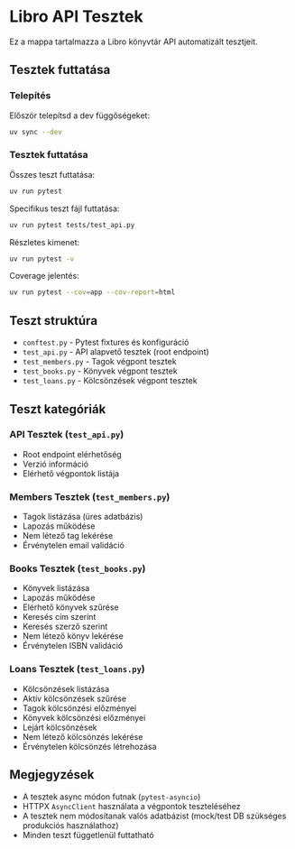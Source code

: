 # Libro API Tesztek

Ez a mappa tartalmazza a Libro könyvtár API automatizált tesztjeit.

## Tesztek futtatása

### Telepítés

Először telepítsd a dev függőségeket:

```bash
uv sync --dev
```

### Tesztek futtatása

Összes teszt futtatása:
```bash
uv run pytest
```

Specifikus teszt fájl futtatása:
```bash
uv run pytest tests/test_api.py
```

Részletes kimenet:
```bash
uv run pytest -v
```

Coverage jelentés:
```bash
uv run pytest --cov=app --cov-report=html
```

## Teszt struktúra

- `conftest.py` - Pytest fixtures és konfiguráció
- `test_api.py` - API alapvető tesztek (root endpoint)
- `test_members.py` - Tagok végpont tesztek
- `test_books.py` - Könyvek végpont tesztek
- `test_loans.py` - Kölcsönzések végpont tesztek

## Teszt kategóriák

### API Tesztek (`test_api.py`)
- Root endpoint elérhetőség
- Verzió információ
- Elérhető végpontok listája

### Members Tesztek (`test_members.py`)
- Tagok listázása (üres adatbázis)
- Lapozás működése
- Nem létező tag lekérése
- Érvénytelen email validáció

### Books Tesztek (`test_books.py`)
- Könyvek listázása
- Lapozás működése
- Elérhető könyvek szűrése
- Keresés cím szerint
- Keresés szerző szerint
- Nem létező könyv lekérése
- Érvénytelen ISBN validáció

### Loans Tesztek (`test_loans.py`)
- Kölcsönzések listázása
- Aktív kölcsönzések szűrése
- Tagok kölcsönzési előzményei
- Könyvek kölcsönzési előzményei
- Lejárt kölcsönzések
- Nem létező kölcsönzés lekérése
- Érvénytelen kölcsönzés létrehozása

## Megjegyzések

- A tesztek async módon futnak (`pytest-asyncio`)
- HTTPX `AsyncClient` használata a végpontok teszteléséhez
- A tesztek nem módosítanak valós adatbázist (mock/test DB szükséges produkciós használathoz)
- Minden teszt függetlenül futtatható